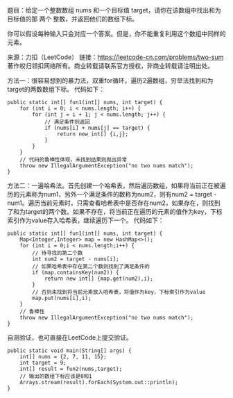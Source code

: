 题目：给定一个整数数组 nums 和一个目标值 target，请你在该数组中找出和为目标值的那 两个 整数，并返回他们的数组下标。

你可以假设每种输入只会对应一个答案。但是，你不能重复利用这个数组中同样的元素。

来源：力扣（LeetCode）
链接：https://leetcode-cn.com/problems/two-sum
著作权归领扣网络所有。商业转载请联系官方授权，非商业转载请注明出处。

方法一：很容易想到的暴力法，双重for循环，遍历2遍数组，穷举法找到和为target的两数数组下标。
代码如下：
```
public static int[] fun1(int[] nums, int target) {
    for (int i = 0; i < nums.length; i++) {
        for (int j = i + 1; j < nums.length; j++) {
            // 满足条件则返回
            if (nums[i] + nums[j] == target) {
                return new int[] {i,j};
            }
        }
    }
    // 代码的鲁棒性体现，未找到结果则抛出异常
    throw new IllegalArgumentException("no two nums match");
}
```

方法二：一遍哈希法。首先创建一个哈希表，然后遍历数组，如果将当前正在被遍历的元素称为num1，另外一个满足条件的数称为num2，则有num2 = target - num1。遍历当前元素时，只需查看哈希表中是否存在num2，如果存在，则找到了和为target的两个数。如果不存在，将当前正在遍历的元素的值作为key，下标索引作为value存入哈希表，继续遍历下一个。
代码如下：
```
public static int[] fun1(int[] nums, int target) {
    Map<Integer,Integer> map = new HashMap<>();
    for (int i = 0;i < nums.length;i++) {
        // 待寻找的第二个数
        int num2 = target - nums[i];
        // 如果哈希表中存在第二个数则找到了满足条件的
        if (map.containsKey(num2)) {
            return new int[] {map.get(num2),i};
        }
        // 否则未找到将当前元素放入哈希表，将值作为key，下标索引作为value
        map.put(nums[i],i);
    }
    // 鲁棒性
    throw new IllegalArgumentException("no two nums match");
}
```

自测验证，也可直接在LeetCode上提交验证。
```
public static void main(String[] args) {
    int[] nums = {2, 7, 11, 15};
    int target = 9;
    int[] result = fun2(nums,target);
    // 输出的数组下标应该是0和1
    Arrays.stream(result).forEach(System.out::println);
}
```
